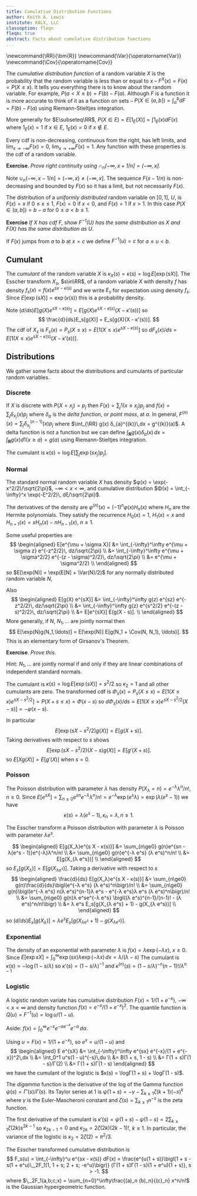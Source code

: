 ```yaml
---
title: Cumulative Distribution Functions
author: Keith A. Lewis
institute: KALX, LLC
classoption: fleqn
fleqn: true
abstract: Facts about cumulative distribution functions
...
```


\newcommand{\RR}{\bm{R}}
\newcommand{\Var}{\operatorname{Var}}
\newcommand{\Cov}{\operatorname{Cov}}

The _cumulative distribution function_ of a random variable $X$ is
the probability that the random variable is less than or equal to $x$
&ndash; $F^X(x) = F(x) = P(X\le x)$. It tells you everything there is
to know about the random variable. 
For example, $P(a < X \le b) = F(b) - F(a)$. 
Although $F$ is a function it is more accurate to think of it
as a function on sets &ndash;
$P(X\in (a, b]) = \int_a^b dF = F(b) - F(a)$ using Riemann-Stieltjes integration.

More generally for $E\subseteq\RR$, $P(X\in E) = E[1_E(X)] = \int 1_E(x) dF(x)$
where $1_E(x) = 1$ if $x\in E$, $1_E(x) = 0$ if $x\not\in E$.

Every cdf is non-decreasing, continuous from the right, has left limits, and
$\lim_{x\to-\infty}F(x) = 0$, $\lim_{x\to+\infty}F(x) = 1$.
Any function with these properties is the cdf of a random variable.

__Exercise__. _Prove right continuity using $\cap_n (-\infty, x + 1/n] = (-\infty, x]$_.

Note $\cup_n (-\infty,x - 1/n] = (-\infty,x) \not= (-\infty,x]$.
The sequence $F(x - 1/n)$ is non-decreasing and bounded by $F(x)$ so it
has a limit, but not necessarily $F(x)$.

The distribution of a _uniformly distributed_ random variable on $[0,1]$, $U$,
is $F(x) = x$ if $0\le x\le 1$, $F(x) = 0$ if $x < 0$, and $F(x) = 1$ if $x > 1$.
In this case $P(X\in(a, b]) = b - a$ for $0\le a < b\le 1$.

__Exercise__ _If $X$ has cdf $F$, show $F^{-1}(U)$ has the same distribution as $X$ and
$F(X)$ has the same distribution as $U$_.

If $F(x)$ jumps from $a$ to $b$ at $x = c$ we define $F^{-1}(u) = c$ for $a \le u < b$.

## Cumulant

The _cumulant_ of the random variable $X$ is $κ_X(s) = κ(s) = \log E[\exp(s X)]$.
The Esscher transform $X_s$, $s\in\RR$, of a random variable $X$
with density $f$ has density $f_s(x) = f(x)e^{s x - κ(s)}$
and we write $E_s$ for expectation using density $f_s$.
Since $E[\exp(sX)] = \exp(κ(s))$ this is a probability density.

Note $(d/ds)E[g(X)e^{s X - κ(s)}] = E[g(X)e^{s X - κ(s)}(X - κ'(s))]$ so
$$
	\frac{d}{ds}E_s[g(X)] = E_s[g(X)(X - κ'(s))].
$$
The cdf of $X_s$ is $F_s(x) = P_s(X\le x) = E[1(X\le x) e^{s X - κ(s)}]$
so $dF_s(x)/ds =  E[1(X\le x) e^{s X - κ(s)}(X - κ'(s))]$.

## Distributions

We gather some facts about the distributions and cumulants of particular random variables.

### Discrete

If $X$ is discrete with $P(X = x_j) = p_j$ then
$F(x) = \sum_j 1(x\le x_j) p_j$ and $f(x) = \sum_j δ_{x_j}(x) p_j$
where $δ_a$ is the _delta function_, or _point mass_, at $a$.
In general, $F^{(n)}(x) = \sum_j δ_{x_j}^{(n-1)}(x) p_j$ where $\int_{\RR} g(x) δ_{a}^{(k)}\,dx = g^{(k)}(a)$.
A delta function is not a function but we can define
$\int_{\bm{R}} g(x) \delta_a(x) \,dx = \int_{\bm{R}} g(x) d1(x \ge a) = g(a)$ using Riemann-Stieltjes integration.

The cumulant is $κ(s) = \log E[\sum_j \exp(sx_j) p_j]$.

### Normal

The standard normal random variable $X$ has density $φ(x) = \exp(-x^2/2)/\sqrt{2\pi}$,
$-\infty < x < \infty$,
and cumulative distribution $Φ(x) = \int_{-\infty}^x \exp(-ξ^2/2)\, dξ/\sqrt{2\pi}$.

The derivatives of the density are $φ^{(n)}(x) = (-1)^nφ(x)H_n(x)$ where $H_n$ are the
Hermite polynomials. They satisfy the recurrence $H_0(x) = 1$, $H_1(x) = x$ and
$H_{n+1}(x) = x H_n(x) - n H_{n-1}(x)$, $n\ge 1$.

Some useful properties are 
$$
\begin{aligned}
E[e^{\mu + \sigma X}] &= \int_{-\infty}^\infty e^{\mu + \sigma z} e^{-z^2/2}\, dz/\sqrt{2\pi} \\
	&= \int_{-\infty}^\infty e^{\mu + \sigma^2/2} e^{-(z - \sigma)^2/2}\, dz/\sqrt{2\pi} \\
	&= e^{\mu + \sigma^2/2} \\
\end{aligned}
$$
so $E[\exp(N)] = \exp(E[N] + \Var(N)/2)$ for any normally distributed random variable $N$,

Also
$$
\begin{aligned}
E[g(X) e^{sX}] &= \int_{-\infty}^\infty g(z) e^{sz} e^{-z^2/2}\, dz/\sqrt{2\pi} \\
	&= \int_{-\infty}^\infty g(z) e^{s^2/2} e^{-(z - s)^2/2}\, dz/\sqrt{2\pi} \\
	&= E[e^{sX}] E(g(X - s)]. \\
\end{aligned}
$$
More generally, if $N$, $N_1, \ldots$ are jointly normal then
$$
E[\exp(N)g(N_1,\ldots)] = E[\exp(N)] E[g(N_1 + \Cov(N, N_1), \ldots)].
$$
This is an elementary form of Girsanov's Theorem.

__Exercise__. _Prove this_.

Hint: $N_1, \ldots$ are jointly normal if and only if 
they are linear combinations of independent standard normals.

The cumulant is $κ(s) = \log E[\exp(sX)] = s^2/2$ so $κ_2 = 1$ and all other
cumulants are zero. The transformed cdf is
$Φ_s(x) = P_s(X\le x) = E[1(X\le x) e^{sX - s^2/2}] = P(X + s\le x) = Φ(x - s)$
so $dΦ_s(x)/ds = E[1(X\le x) e^{sX - s^2/2}(X - s)] = -φ(x - s)$.

In particular
$$
	E[\exp(s X - s^2/2)g(X)] = E[g(X + s)].
$$
Taking derivatives with respect to $s$ shows
$$
	E[\exp(s X - s^2/2)(X - s)g(X)] = E[g'(X + s)].
$$
so $E[X g(X)] = E[g'(X)]$ when $s = 0$.

### Poisson

The Poisson distribution with parameter $λ$ has density
$P(X_λ = n) = e^{-λ}λ^n/n!$, $n\ge 0$.
Since $E[e^{s X}] = \sum_{n\ge 0} e^{sn} e^{-λ}λ^n/n! 
= e^{-λ}\exp(e^sλ) = \exp(λ(e^s - 1))$
we have
$$
κ(s) = λ(e^s - 1), κ_n = λ, n\ge 1.
$$

The Esscher transform a Poisson distribution with parameter $λ$
is Poisson with parameter $λe^s$.

$$
\begin{aligned}
	E[g(X_λ)e^{s X - κ(s)}]
	&= \sum_{n\ge0} g(n)e^{sn - λ(e^s - 1)}e^{-λ}λ^n/n! \\
	&= \sum_{n\ge0} g(n)e^{-λ e^s} (λ e^s)^n/n! \\
	&= E[g(X_{λ e^s})] \\
\end{aligned}
$$
so $E_s[g(X_λ)] = E[g(X_{λ e^s})]$.
Taking a derivative with respect to $s$
$$
\begin{aligned}
	\frac{d}{ds} E[g(X_λ)e^{s X - κ(s)}]
	&= \sum_{n\ge0} g(n)\frac{d}{ds}\bigl(e^{-λ e^s} (λ e^s)^n\bigr)/n! \\
	&= \sum_{n\ge0} g(n)\bigl(e^{-λ e^s} n(λ e^s)^{n-1}λ e^s - e^{-λ e^s}λ e^s (λ e^s)^n\bigr)/n! \\
	&= \sum_{n\ge0} g(n)λ e^se^{-λ e^s} \bigl((λ e^s)^{n-1}/(n-1)! - (λ e^s)^n/n!\bigr) \\
	&= λ e^s E_s[g(X_{λ e^s} + 1) - g(X_{λ e^s})] \\
\end{aligned}
$$
so $(d/ds)E_s[g(X_λ)] = λ e^s E_s[g(X_{λ e^s} + 1) - g(X_{λ e^s})]$.

### Exponential

The density of an exponential with parameter $λ$ is $f(x) = λ\exp(-λ x)$, $x\ge 0$.
Since $E[\exp sX] = \int_0^\infty \exp(sx)  λ\exp(-λ x)\,dx = λ/(λ - s)$
The cumulant is $κ(s) = -\log(1 - s/λ)$ so $κ'(s) = (1 - s/λ)^{-1}$
and $κ^{(n)}(s) = (1 - s/λ)^{-n}(n - 1)!/λ^{n-1}$

### Logistic

A logistic random variate has cumulative distribution $F(x) = 1/(1 + e^{-x})$,
$-\infty < x < \infty$ and
density function $f(x) = e^{-x}/(1 + e^{-x})^2$.
The quantile function is $Q(u) = F^{-1}(u) = \log u/(1-u)$.

Aside: $f(x) = \int_0^\infty e^{-x} e^{-\alpha e^{-x}} e^{-\alpha}\,d\alpha$.

Using $u = F(x) = 1/(1 + e^{-x})$, so $e^x = u/(1 - u)$ and
$$
\begin{aligned}
E e^{sX} &= \int_{-\infty}^\infty e^{sx} e^{-x}/(1 + e^{-x})^2\,dx \\
    &= \int_0^1 u^s(1 - u)^{-s}\,du \\
    &= B(1 + s, 1 - s) \\
    &= Γ(1 + s)Γ(1 - s)/Γ(2) \\
    &= Γ(1 + s)Γ(1 - s)
\end{aligned}
$$
we have the cumulant of the logistic is $κ(s) = \logΓ(1 + s) + \logΓ(1 - s)$.

The _digamma_ function is the derivative of the log of the Gamma function
$\psi(s) = Γ'(s)/Γ(s)$. Its Taylor series at $1$ is
$\psi(1 + s) = -\gamma - \sum_{k\ge 1} \zeta(k+1)(-s)^k$ where
$\gamma$ is the Euler-Mascheroni constant and $\zeta(s) = \sum_{k\ge 1} n^{-s}$
is the zeta function.

The first derivative of the cumulant is $κ'(s) = \psi(1 + s) - \psi(1 - s)
= 2\sum_{k\ge 1} \zeta(2k)s^{2k  - 1}$
so $κ_{2k-1} = 0$ and $κ_{2k} = 2\zeta(2k)(2k-1)!$, $k\ge1$.
In particular, the variance of the logistic is $κ_2 = 2\zeta(2) = \pi^2/3$.

The Esscher transformed cumulative distribution is
$$
	F_s(u) = \int_{-\infty}^u e^{sx - κ(s)} dF(x)
	= \frac{e^{u(1 + s)}\bigl(1 + s - s(1 + e^u)\,_2F_1(1, 1 + s; 2 + s; -e^u)\bigr)}
	{Γ(1 + s)Γ(1 - s)(1 + e^u)(1 + s)}, s > -1.
$$
where $\,_2F_1(a,b;c;x) = \sum_{n=0}^\infty\frac{(a)_n (b)_n}{(c)_n} x^n/n!$
is the Gaussian hypergeometric function.

<!--
Using
$$
\begin{aligned}
	\,_2F_1(a,b;c;x) &= (-x)^{-a}\frac{Γ(c)Γ(b - a)}{Γ(b)Γ(c - a)}\,_2F_1(a, a - c + 1; a - b + 1;1/x) \\
		&\quad + (-x)^{-b}\frac{Γ(c)Γ(a - b)}{Γ(a)Γ(c - b)}\,_2F_1(b - c + 1, b; b - a + 1;1/x)
\end{aligned}
$$
so
$$
\begin{aligned}
	\,_2F_1(1,1+s;2+s;-e^u) 
		&= e^{-au}\frac{Γ(2 + s)Γ(s)}{Γ(1 + s)Γ(1 + s)}\,_2F_1(1, -s; 1 - s;-e^{-u}) \\
		&\quad + e^{-bu}\frac{Γ(2 + s)Γ(-s)}{Γ(1 + s)Γ(1)}\,_2F_1(0, 1 + s; 1 + s;-e^{-u}) \\
		&= e^{-au}\frac{Γ(2 + s)Γ(s)}{Γ(1 + s)^2}\,_2F_1(1, -s; 1 - s;-e^{-u}) \\
		&\quad + e^{-bu}\frac{Γ(2 + s)Γ(-s)}{Γ(1 + s)}\,_2F_1(0, 1 + s; 1 + s;-e^{-u}) \\
\end{aligned}
$$

## Scratch

$E[g(X)e^{s X - κ(s)}] = E[g(h(X,s))]$ for some $h$? $h(X,s) = X + s$ if $X$ std normal.

$E[g(X)e^{s X - κ(s)}(X - κ'(s)] = E[g'(h(X,s))dh(X,s)/ds]$.

Note $E[X^ne^{sX}] = (d/ds)^s E[e^{sX}]
= e^{κ(s)}\sum_{k=0}^n B_{n,k}(κ'(s), \ldots, κ^{(n-k+1)}(s))$.

Note $E[g(X)e^{sX - κ(s)}] = E[\sum_{n\ge 0} g^{(n)}(0) X^n/n! e^{sX - κ(s)}]
= \sum_{n\ge 0} g^{(n)}(0)/n! \sum_{k=0}^n B_{n,k}(κ'(s), \ldots, κ^{(n-k+1)}(s))
= \sum_{k\ge 0} \sum_{n\ge k} D^ng(0)/n! B_{n,k}(κ'(s), \ldots, κ^{(n-k+1)}(s))$

$1 = E[e^{sX - κ(s)}]$.

$0 = E[e^{s X - κ(s)}(X - κ'(s))]$.

$e^{κ(s)} = E[e^{sX}]$.

$e^{κ(s)}κ'(s) = E[Xe^{sX}]$.

$e^{κ(s)}(κ''(s) + κ'(s)^2) = E[X^2e^{sX}]$

$e^{κ(s)}(κ'''(s) + 2κ'(s)κ''(s) + κ'(s)((κ''(x) + κ'(s)^2))
= e^{κ(s)}(κ'''(s) + 3κ''(s)κ'(s) + κ'(s)^3) = E[X^3e^{sX}]$

$\sum_{k=1}^n B_{n,k}(κ'(s), \ldots, κ^{(n-k+1)}(s)) = E[X^ne^{sX - κ(s)}]$.

$B_{n,k}(x_1,\ldots,x_{n-k+1}) = \sum_{j=0}^{n-k}\binom{n-1}{j}B_{n-j+1,k-1}(x_1,\ldots,x_{n-j+1})x_{j+1}$,
$B_{0,0} = 1$, $B_{n,0} = 0$, $B_{0,k} = 0$.

$
E[g(X) e^{sX - κ(s)}]
E[\sum_n g^{(n)}(0) X^n/n! e^{sX - κ(s)}]
= \sum_n  g^{(n)}(0)/n! \sum_{k=1}^n B_{n,k}(κ'(s), \ldots, κ^{(n-k+1)}(s))
= \sum_{k=1}^\infty \sum_{n=k}^\infty a_n t^n/n!  B_{n,k}(κ'(s), \ldots, κ^{(n-k+1)}(s))
=~ \sum_{k=1}^\infty (\sum_{m=1}^\infty κ^{(m)}(s)t^m/m!)^k
=~ \sum_{k=1}^\infty (kappa(s + t))^k
$


$E[Xe^{s X - κ(s)}(X - κ'(s))]
=E[X^2e^{s X - κ(s)} - κ'(s)Xe^{s X - κ(s)}]
=κ''(s) + κ'(s)^2 - κ'(s)κ'(s) = κ''(s) = (d/ds)κ'(s) = (d/ds)(X + κ'(s))$

$E[X^2e^{s X - κ(s)}(X - κ'(s))]
=E[X^3e^{s X - κ(s)} - κ'(s)X^2e^{s X - κ(s)}]
=κ'''(s) + 3κ''(s)κ'(s) + κ'(s)^3 - κ'(s)(κ''(s) + κ'(s)^2)
=κ'''(s) + 2κ''(s)κ'(s) - κ'(s)^3$.

-->
